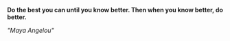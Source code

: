 **Do the best you can until you know better. Then when you know better, do better.**

*"Maya Angelou"*